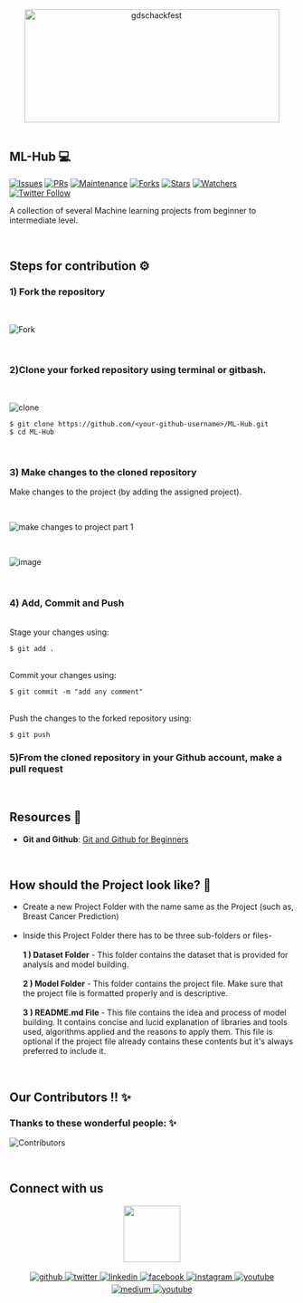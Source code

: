<div align="center"> <img align="center" alt="gdschackfest" src="https://user-images.githubusercontent.com/84925346/193417840-7c7db82c-490f-4a68-80df-02a64ff1cca3.png" height='200' width='450'></div>
<br>

## **ML-Hub** 💻
[![Issues](	https://img.shields.io/github/issues/DSC-JSS-NOIDA/ML-Hub)](https://github.com/DSC-JSS-NOIDA/ML-Hub/issues)
[![PRs](https://img.shields.io/github/issues-pr/DSC-JSS-NOIDA/ML-Hub)](https://github.com/DSC-JSS-NOIDA/Ml-Hub/pulls)
[![Maintenance](https://img.shields.io/maintenance/yes/2021?color=green&logo=github)](https://github.com/DSC-JSS-NOIDA/)
[![Forks](https://img.shields.io/github/forks/DSC-JSS-NOIDA/ML-Hub?style=social)](https://github.com/DSC-JSS-NOIDA/ML-Hub) [![Stars](https://img.shields.io/github/stars/DSC-JSS-NOIDA/ML-Hub?style=social)](https://github.com/DSC-JSS-NOIDA/ML-Hub) [![Watchers](https://img.shields.io/github/watchers/DSC-JSS-NOIDA/ML-Hub)](https://github.com/DSC-JSS-NOIDA/ML-Hub) [![Twitter Follow](https://img.shields.io/twitter/follow/GDSCJSSATEN?style=social)](https://twitter.com/GDSCJSSATEN)

A collection of several Machine learning projects from beginner to intermediate level.

<br> 

## Steps for contribution ⚙️
### **1) Fork the repository**
<br>

![Fork](https://user-images.githubusercontent.com/84925346/193315274-bdbbdbd8-e594-426a-9183-6397c453d1d1.jpeg)

<br>

### **2)Clone your forked repository using terminal or gitbash.**
<br>

![clone](https://user-images.githubusercontent.com/84925346/193314506-14e37116-83b4-49ce-981c-f303cc5f6c8f.jpeg)
<br>

 ```
$ git clone https://github.com/<your-github-username>/ML-Hub.git
$ cd ML-Hub
```
<br>

### **3) Make changes to the cloned repository**

Make changes to the project (by adding the assigned project).

<br>

![make changes to project part 1](https://user-images.githubusercontent.com/21278020/193332991-1083b97f-3a86-4973-907c-35b593944c90.png)

<br>

![image](https://user-images.githubusercontent.com/21278020/193333376-31de7400-b913-4b7f-8bd0-c229e2404faf.png)


<br>

### **4) Add, Commit and Push**


<br>Stage your changes using:

```
$ git add .
```

<br>Commit your changes using:

```
$ git commit -m "add any comment"
```

<br>Push the changes to the forked repository using:

```
$ git push
```
### **5)From the cloned repository in your Github account, make a pull request**
<br>

## Resources 📖
- **Git and Github**: [Git and Github for Beginners](https://www.youtube.com/watch?v=RGOj5yH7evk)

<br>

## How should the Project look like? 🤔
- Create a new Project Folder with the name same as the Project (such as, Breast Cancer Prediction) <br><br>
- Inside this Project Folder there has to be three sub-folders or files- <br><br>
    **1 ) Dataset Folder** - This folder contains the dataset that is provided for analysis and model building.<br><br>
    **2 ) Model Folder** - This folder contains the project file. Make sure that the project file is formatted properly and is descriptive.<br><br>
    **3 ) README.md File** - This file contains the idea and process of model building. It contains concise and lucid explanation of libraries and tools used, algorithms applied and the reasons to apply them. This file is optional if the project file already contains these contents but it's always preferred to include it.

<br>

<!--## Project List 📝
| Serial No. | Project Name | Contributor | Dataset Link |
| :-: | :-: | :-: | :-: |
| 01 | Breast Cancer Prediction | [Dekode1859](https://github.com/Dekode1859) | [Click Here](https://www.kaggle.com/datasets/vijayaadithyanvg/breast-cancer-prediction) |
| 02 | Car Price prediction |  | [Click Here](https://www.kaggle.com/datasets/vijayaadithyanvg/car-price-predictionused-cars) |
| 03 | Brain Stroke prediction | [AAnirudh07](https://github.com/AAnirudh07) | [Click Here](https://www.kaggle.com/datasets/jillanisofttech/brain-stroke-dataset) |
| 04 | Law School Admission dataset |  | [Click Here](https://www.kaggle.com/datasets/danofer/law-school-admissions-bar-passage) |
| 05 | Data Science Job Salaries |  | [Click Here](https://www.kaggle.com/datasets/ruchi798/data-science-job-salaries) |
| 06 | BigMart Sales Analysis and Prediction |  | [Click Here](https://www.kaggle.com/datasets/brijbhushannanda1979/bigmart-sales-data?select=Train.csv) |
| 07 | Estimate the weight of Fishes |  | [Click Here](https://www.kaggle.com/datasets/aungpyaeap/fish-market?select=Fish.csv) |
| 08 | Loan Prediction |  | [Click Here](https://www.kaggle.com/datasets/altruistdelhite04/loan-prediction-problem-dataset) |
| 09 | Flight Fare Prediction |  | [Click Here](https://machinelearningprojects.net/flight-price-prediction/) |
| 10 | White Wine Quality |[Maulana Akbar Dwijaya](https://github.com/maulanaakbardj)  | [Click Here](https://www.kaggle.com/datasets/piyushagni5/white-wine-quality) |
| 11 | Student Performance Analysis |  | [Click Here](https://www.kaggle.com/datasets/whenamancodes/student-performance?select=Maths.csv) |
| 12 | Individual Medical Cost Prediction | [ayushthe1](https://github.com/ayushthe1) | [Click Here](https://www.kaggle.com/datasets/mirichoi0218/insurance) |
| 13 | Credit Card Fraud Detection |  | [Click Here](https://www.kaggle.com/datasets/mlg-ulb/creditcardfraud) |
| 14 | Air Quality Prediction | [disuja7](https://github.com/disuja7) | [Click Here](https://www.kaggle.com/datasets/rohanrao/air-quality-data-in-india) |
| 15 | Heart Disease Prediction |  | [Click Here](https://www.kaggle.com/datasets/rishidamarla/heart-disease-prediction) |
| 16 | Book Genre Prediction |  | [Click Here](https://www.kaggle.com/datasets/athu1105/book-genre-prediction) |
| 17 | Food Delivery Time |  | [Click Here](https://www.kaggle.com/datasets/gauravmalik26/food-delivery-dataset?select=train.csv) |
| 18 | Airline Passenger Satisfaction | [akash9579](https://github.com/akash9579) | [Click Here](https://www.kaggle.com/datasets/teejmahal20/airline-passenger-satisfaction) |
| 19 | Water Quality Prediction |  | [Click Here](https://www.kaggle.com/datasets/adityakadiwal/water-potability) |
| 20 | Smoke Detection Prediction |  | [Click Here](https://www.kaggle.com/datasets/deepcontractor/smoke-detection-dataset) |
| 21 | Laptop Price Prediction |  | [Click Here](https://www.kaggle.com/datasets/muhammetvarl/laptop-price) |
| 22 | Predicting Song Popularity |  | [Click Here](https://www.kaggle.com/datasets/yasserh/song-popularity-dataset) |
| 23 | Mobile Price Prediction |  | [Click Here](https://www.kaggle.com/datasets/mohannapd/mobile-price-prediction) |
| 24 | Cyberbullying Classification | [disuja7](https://github.com/disuja7) | [Click Here](https://www.kaggle.com/datasets/andrewmvd/cyberbullying-classification) |
| 25 | Electrical Fault Detection |  | [Click Here](https://www.kaggle.com/datasets/esathyaprakash/electrical-fault-detection-and-classification) |
| 26 | Predicting Compressive Strength of Concrete |  | [Click Here](https://www.kaggle.com/datasets/gauravduttakiit/compressive-strength-of-concrete?select=training_set_label.csv) |
| 27 | Twitter Sentiment Predictor |  | [Click Here](https://www.kaggle.com/datasets/jp797498e/twitter-entity-sentiment-analysis?select=twitter_training.csv) |
<br>-->

## Our Contributors  !! ✨
### Thanks to these wonderful people: ✨

<!--<table>
	<tr>
		<td>
			<a href="https://github.com/DSC-JSS-NOIDA/Ml-Hub/graphs/contributors">
  <img src="https://contrib.rocks/image?repo=DSC-JSS-NOIDA/ML-Hub" />
</a>
		</td>
	</tr>
</table>-->
![Contributors](https://contributors-img.web.app/image?repo=DSC-JSS-NOIDA/ML-Hub)

<br>

## Connect with us

<div align="center">
<a href="https://dscjss.in/"><img src="https://raw.githubusercontent.com/DSC-JSS-NOIDA/QuickLearn/main/assets/images/gdsc-logo.png"  height=100px /></a> <br><br>
<a href="https://github.com/DSC-JSS-NOIDA" target="_blank">
<img src=https://img.shields.io/badge/github-%2324292e.svg?&style=for-the-badge&logo=github&logoColor=white alt=github style="margin-bottom: 5px;" />
</a>
<a href="https://twitter.com/DSCJSSATEN" target="_blank">
<img src=https://img.shields.io/badge/twitter-%2300acee.svg?&style=for-the-badge&logo=twitter&logoColor=white alt=twitter style="margin-bottom: 5px;" />
</a>
<a href="https://www.linkedin.com/company/dsc-jssaten/" target="_blank">
<img src=https://img.shields.io/badge/linkedin-%231E77B5.svg?&style=for-the-badge&logo=linkedin&logoColor=white alt=linkedin style="margin-bottom: 5px;" />
</a>
<a href="https://www.facebook.com/dscjssnoida/" target="_blank">
<img src=https://img.shields.io/badge/facebook-%232E87FB.svg?&style=for-the-badge&logo=facebook&logoColor=white alt=facebook style="margin-bottom: 5px;" />
</a>
<a href="https://instagram.com/gdscjssaten?igshid=YmMyMTA2M2Y=" target="_blank">
<img src=https://img.shields.io/badge/instagram-%23000000.svg?&style=for-the-badge&logo=instagram&logoColor=white alt=instagram style="margin-bottom: 5px;" />
</a>
 <a href="https://discord.gg/PWEtw7gq" target="_blank">
<img src=https://img.shields.io/badge/discord-%233E77FB.svg?&style=for-the-badge&logo=discord&logoColor=white alt=youtube style="margin-bottom: 5px;" />
</a> 
<a href="https://medium.com/dsc-jss-noida" target="_blank">
<img src=https://img.shields.io/badge/medium-%23292929.svg?&style=for-the-badge&logo=medium&logoColor=white alt=medium style="margin-bottom: 5px;" />
</a>  
<a href="https://www.youtube.com/channel/UCkELk5JFDceaSf8pBa19kDQ" target="_blank">
<img src=https://img.shields.io/badge/youtube-%23FF0000.svg?&style=for-the-badge&logo=youtube&logoColor=white alt=youtube style="margin-bottom: 5px;" />
</a> 
</div>


